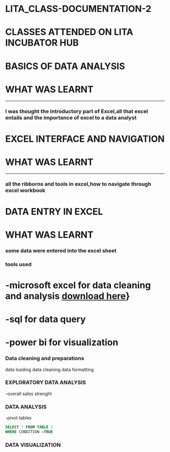 # LITA_CLASS-DOCUMENTATION-2

# CLASSES ATTENDED ON LITA INCUBATOR HUB

# BASICS OF DATA ANALYSIS
# WHAT WAS LEARNT
---

### I was thought the introductory part of Excel,all that excel entails and the importance of excel to a data analyst

# EXCEL INTERFACE AND NAVIGATION
# WHAT WAS LEARNT 
---

### all the ribborns and tools in excel,how to navigate through excel workbook

# DATA ENTRY IN EXCEL
# WHAT WAS LEARNT

### some data were entered into the excel sheet

### tools used

 # -microsoft excel for data cleaning and analysis [download here](http:/www.microsoft.com)}
# -sql for data query 
# -power bi for visualization

### Data cleaning and preparations
data loading 
 data cleaning
 data formatting

 ### EXPLORATORY DATA ANALYSIS

 -overall sales strenght

 ### DATA ANALYSIS

 -pivot tables

 ~~~SQL
SELECT * FROM TABLE 1
WHERE CONDITION =TRUE
~~~

### DATA VISUALIZATION

